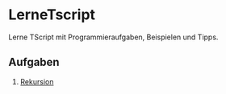 # LerneTscript
 Lerne TScript mit Programmieraufgaben, Beispielen und Tipps.

## Aufgaben
1. [Rekursion](aufgaben/rekursion.md)
